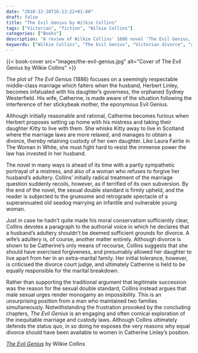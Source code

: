 ```yaml
---
date: "2010-12-28T16:13:22+01:00"
draft: false
title: "The Evil Genius by Wilkie Collins"
tags: ["Victorian", "fiction", "Wilkie Collins"]
categories: ["Books"]
description: "A review of Wilkie Collins' 1886 novel 'The Evil Genius,' exploring the marriage breakdown between Herbert and Catherine Linley when he falls for governess Sydney Westerfield. Discover Collins' conflicted treatment of divorce, adultery, and the sexual double standard."
keywords: ["Wilkie Collins", "The Evil Genius", "Victorian divorce", "adultery novel", "governess fiction", "sexual double standard", "marriage laws", "custody battle", "sensation fiction"]
---
```


{{< book-cover src="images/the-evil-genius.jpg" alt="Cover of The Evil Genius by Wilkie Collins" >}}

The plot of _The Evil Genius_ (1886) focuses on a seemingly respectable middle-class marriage which falters when the husband, Herbert Linley, becomes infatuated with his daughter’s governess, the orphaned Sydney Westerfield. His wife, Catherine, is made aware of the situation following the interference of her stickybeak mother, the eponymous Evil Genius. 

Although initially reasonable and rational, Catherine becomes furious when Herbert proposes setting up home with his mistress and taking their daughter Kitty to live with them. She whisks Kitty away to live in Scotland where the marriage laws are more relaxed, and manages to obtain a divorce, thereby retaining custody of her own daughter.  Like Laura Fairlie in The Woman in White, she must fight hard to resist the immense power the law has invested in her husband.

The novel in many ways is ahead of its time with a partly sympathetic portrayal of a mistress, and also of a woman who refuses to forgive her husband’s adultery. Collins’ initially radical treatment of the marriage question suddenly recoils, however, as if terrified of its own subversion. By the end of the novel, the sexual double standard is firmly upheld, and the reader is subjected to the gruesome and retrograde spectacle of a superannuated old seadog marrying an infantile and vulnerable young woman.

Just in case he hadn’t quite made his moral conservatism sufficiently clear, Collins devotes a paragraph to the authorial voice in which he declares that a husband’s adultery shouldn’t be deemed sufficient grounds for divorce. A wife’s adultery is, of course, another matter entirely. Although divorce is shown to be Catherine’s only means of recourse, Collins suggests that she should have exercised forgiveness, and presumably allowed her daughter to live apart from her in an extra-marital family.  Her initial tolerance, however, is criticised the divorce court judge, and ultimately Catherine is held to be equally responsible for the marital breakdown.

Rather than supporting the traditional argument that legitimate succession was the reason for the sexual double standard, Collins instead argues that male sexual urges render monogamy an impossibility. This is an unsurprising position from a man who maintained two families simultaneously. Notwithstanding the frustration provoked by the concluding chapters, _The Evil Genius_ is an engaging and often comical exploration of the inequitable marriage and custody laws. Although Collins ultimately defends the status quo, in so doing he exposes the very reasons why equal divorce should have been available to women in Catherine Linley’s position.

[_The Evil Genius_](https://broadviewpress.com/product/the-evil-genius/) by Wilkie Collins